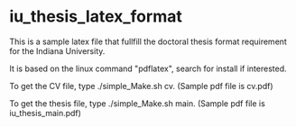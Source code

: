 # iu_thesis_latex_format
This is a sample latex file that fullfill the doctoral thesis format requirement for the Indiana University.

It is based on the linux command "pdflatex", search for install if interested.

To get the CV file, type ./simple_Make.sh cv. (Sample pdf file is cv.pdf)

To get the thesis file, type ./simple_Make.sh main. (Sample pdf file is iu_thesis_main.pdf)

